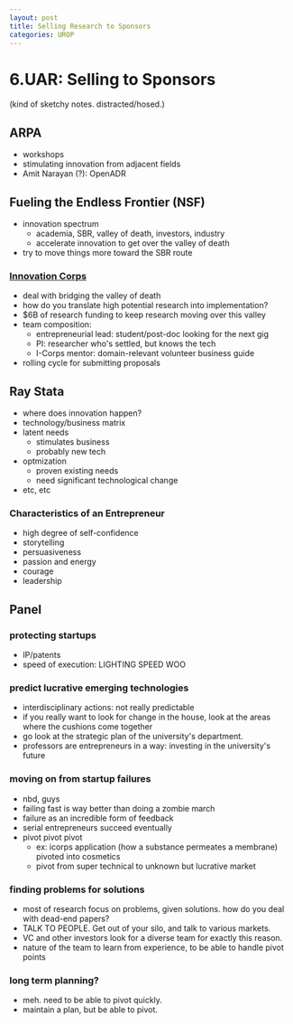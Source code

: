 ```yaml
---
layout: post
title: Selling Research to Sponsors
categories: UROP
---
```


# 6.UAR: Selling to Sponsors

(kind of sketchy notes. distracted/hosed.)

## ARPA
- workshops
- stimulating innovation from adjacent fields
- Amit Narayan (?): OpenADR

## Fueling the Endless Frontier (NSF)
- innovation spectrum
	- academia, SBR, valley of death, investors, industry
	- accelerate innovation to get over the valley of death
- try to move things more toward the SBR route
### [Innovation Corps](http://www.nsf.gov/news/special_reports/i-corps/)
- deal with bridging the valley of death
- how do you translate high potential research into implementation?
- $6B of research funding to keep research moving over this valley
- team composition:
	- entrepreneurial lead: student/post-doc looking for the next gig
	- PI: researcher who's settled, but knows the tech
	- I-Corps mentor: domain-relevant volunteer business guide
- rolling cycle for submitting proposals

## Ray Stata
- where does innovation happen?
- technology/business matrix
- latent needs
	- stimulates business
	- probably new tech
- optmization
	- proven existing needs
	- need significant technological change
- etc, etc

### Characteristics of an Entrepreneur
- high degree of self-confidence
- storytelling
- persuasiveness
- passion and energy
- courage
- leadership

## Panel
### protecting startups
- IP/patents
- speed of execution: LIGHTING SPEED WOO
### predict lucrative emerging technologies
- interdisciplinary actions: not really predictable
- if you really want to look for change in the house, look at the areas where the cushions come together
- go look at the strategic plan of the university's department.
- professors are entrepreneurs in a way: investing in the university's future
### moving on from startup failures
- nbd, guys
- failing fast is way better than doing a zombie march
- failure as an incredible form of feedback
- serial entrepreneurs succeed eventually
- pivot pivot pivot
	- ex: icorps application (how a substance permeates a membrane) pivoted into cosmetics
	- pivot from super technical to unknown but lucrative market

### finding problems for solutions
- most of research focus on problems, given solutions. how do you deal with dead-end papers?
- TALK TO PEOPLE. Get out of your silo, and talk to various markets.
- VC and other investors look for a diverse team for exactly this reason.
- nature of the team to learn from experience, to be able to handle pivot points

### long term planning?
- meh. need to be able to pivot quickly.
- maintain a plan, but be able to pivot.
